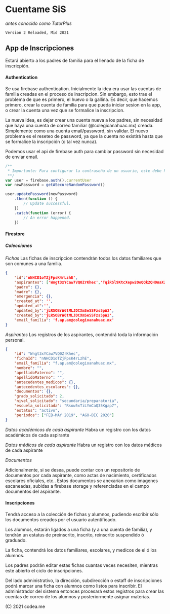 # Cuentame SiS

_antes conocido como TutorPlus_

```
Version 2 Reloaded, Mid 2021
```

## App de Inscripciones

Estará abierto a los padres de familia para el llenado de la ficha de inscricpión.

#### Authentication

Se usa firebase authentication. Inicialmente la idea era usar las cuentas de familia creadas en el proceso de inscripcion. Sin embargo, esto trae el problema de que es primero, el huevo o la gallina. Es decir, que hacemos primero, crear la cuenta de familia para que pueda iniciar sesion en la app, o crear la cuenta una vez que se formalice la inscripcion.

La nueva idea, es dejar crear una cuenta nueva a los padres, sin necesidad que haya una cuenta de correo familiar (@colegioanahuac.mx) creada. Simplemente como una cuenta email/password, sin validar. El nuevo problema es el reseteo de password, ya que la cuenta no existirá hasta que se formalice la inscripción (o tal vez nunca).

Podemos usar el api de firebase auth para cambiar password sin necesidad de enviar email.

```javascript
/**
 * Importante: Para configurar la contraseña de un usuario, este debe haber accedido recientemente.
 **/
var user = firebase.auth().currentUser
var newPassword = getASecureRandomPassword()

user.updatePassword(newPassword)
    .then(function () {
        // Update successful.
    })
    .catch(function (error) {
        // An error happened.
    })
```

#### Firestore

##### Colecciones

_Fichas_
Las fichas de inscripcion contendrán todos los datos familiares que son comunes a una familia.

```json
{
    "id":'nNHCD1oTZjFpsK4rLzhE',
    "aspirantes": ['Wngt3xYCaw7VQ0ZrKhec','TqiRSl9KtcXepw2OoQQk2QH0naX2', ...],
    "padre": {},
    "madre": {},
    "emergencia": {},
    "created_at": '',
    "updated_at":'',
    "updated_by":'jLRSOBrW6tMLJDCXmSeSSFzs5pW2',
    "created_by":'jLRSOBrW6tMLJDCXmSeSSFzs5pW2',
    "email_familia": 'f.ap.am@colegioanahuac.mx'
}
```

_Aspirantes_
Los registros de los aspirantes, contendrá toda la información personal.

```json
{
    "id": "Wngt3xYCaw7VQ0ZrKhec",
    "fichaId": "nNHCD1oTZjFpsK4rLzhE",
    "email_familia": "f.ap.am@colegioanahuac.mx",
    "nombre": "",
    "apellidoPaterno": "",
    "apellidoMaterno": "",
    "antecedentes_medicos": {},
    "antecedentes_escolares": {},
    "documentos": {},
    "grado_solicitado": 2,
    "nivel_solicitado": "secundaria/preparatoria",
    "escuela_solicitada": "Rsow5xTiLYmCaQ35Kgap7",
    "estatus": "activo",
    "periodos": ["FEB-MAY 2019", "AGO-DIC 2020"]
}
```

_Datos académicos de cada aspirante_
Habra un registro con los datos académicos de cada aspirante

_Datos médicos de cada aspirante_
Habra un registro con los datos médicos de cada aspirante

_Documentos_

Adicionalmente, si se desea, puede contar con un repositorio de documentos por cada aspirante, como actas de nacimiento, certificados escolares oficiales, etc..
Estos documentos se anexarían como imagenes escaneadas, subidas a firebase storage y referenciadas en el campo documentos del aspirante.

#### Inscripciones

Tendrá acceso a la colección de fichas y alumnos, pudiendo escribir sólo los documentos creados por el usuario autentificado.

Los alumnos, estarán ligados a una ficha (y a una cuenta de familia), y tendrán un estatus de preinscrito, inscrito, reinscrito suspendido ó graduado.

La ficha, contendrá los datos familiares, escolares, y medicos de el ó los alumnos.

Los padres podrán editar estas fichas cuantas veces necesiten, mientras este abierto el ciclo de inscripciones.

Del lado administrativo, la dirección, subdirección o estaff de inscripciones podrá marcar una ficha con alumnos como listos para inscribir. El administrador del sistema entonces procesará estos registros para crear las cuentas de correo de los alumnos y posteriormente asignar materias.

(C) 2021 codea.me
